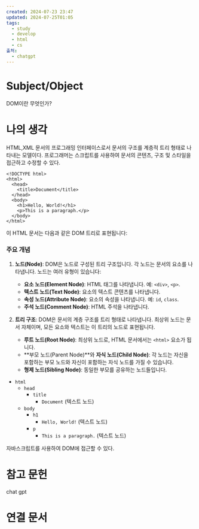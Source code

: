 ```yaml
---
created: 2024-07-23 23:47
updated: 2024-07-25T01:05
tags:
  - study
  - develop
  - html
  - cs
출처:
  - chatgpt
---
```

# Subject/Object
DOM이란 무엇인가?
# 나의 생각
HTML,XML 문서의 프로그래밍 인터페이스로서 문서의 구조를 계층적 트리 형태로 나타내는 모델이다. 프로그래머는 스크립트를 사용하여 문서의 콘텐츠, 구조 및 스타일을 접근하고 수정할 수 있다.

```
<!DOCTYPE html>
<html>
  <head>
    <title>Document</title>
  </head>
  <body>
    <h1>Hello, World!</h1>
    <p>This is a paragraph.</p>
  </body>
</html>

```

이 HTML 문서는 다음과 같은 DOM 트리로 표현됩니다:

### 주요 개념

1. **노드(Node)**: DOM은 노드로 구성된 트리 구조입니다. 각 노드는 문서의 요소를 나타냅니다. 노드는 여러 유형이 있습니다:
    
    - **요소 노드(Element Node)**: HTML 태그를 나타냅니다. 예: `<div>`, `<p>`.
    - **텍스트 노드(Text Node)**: 요소의 텍스트 콘텐츠를 나타냅니다.
    - **속성 노드(Attribute Node)**: 요소의 속성을 나타냅니다. 예: `id`, `class`.
    - **주석 노드(Comment Node)**: HTML 주석을 나타냅니다.

1. **트리 구조**: DOM은 문서의 계층 구조를 트리 형태로 나타냅니다. 최상위 노드는 문서 자체이며, 모든 요소와 텍스트는 이 트리의 노드로 표현됩니다.
    
    - **루트 노드(Root Node)**: 최상위 노드로, HTML 문서에서는 `<html>` 요소가 됩니다.
    - **부모 노드(Parent Node)**와 **자식 노드(Child Node)**: 각 노드는 자신을 포함하는 부모 노드와 자신이 포함하는 자식 노드를 가질 수 있습니다.
    - **형제 노드(Sibling Node)**: 동일한 부모를 공유하는 노드들입니다.
    
- `html`
    - `head`
        - `title`
            - `Document` (텍스트 노드)
    - `body`
        - `h1`
            - `Hello, World!` (텍스트 노드)
        - `p`
            - `This is a paragraph.` (텍스트 노드)

자바스크립트를 사용하여 DOM에 접근할 수 있다.

# 참고 문헌
chat gpt
# 연결 문서

